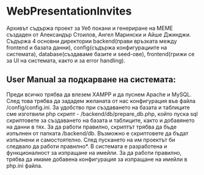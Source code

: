 # WebPresentationInvites

Архивът съдържа проект за Уеб покани и генериране на МЕМЕ създаден от Александър Стоилов, Ангел Марински и Айше Джинджи. 
Съдържа 4 основни директории backend(прави връзката между frontend и базата данни), config(съдържа конфигурациите на системата), 
database(създаваме базите и seed-ове), frontend(грижи се за UI на системата, както и за error handling).

## User Manual за подкарване на системата:
Преди всичко трябва да влезем XAMPP и да пуснем Apache и MySQL. След това трябва да зададем желаната от нас конфигурация във файла /config/config.ini. 
За удобство при създаването на базата и таблиците сме изготвили php скрипт - /backend/db/prepare_db.php, който пуска sql скриптовете за създаването на  базата и таблиците, 
както и добавянето на данни в тях. За да работи правилно, скриптът трябва да бъде изпълнен от папката /backend/db. Възможно е скриптовете да бъдат изпълнени и самостоятелно. 
След пускането на им проектът би следвало да работи правилно*. 
В системата е разработена и функционалност за изпращане на имейли. 
За да работи правилно, трябва да имаме добавена конфигурация за изпращане на имейли в php.ini файла.
